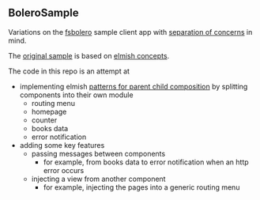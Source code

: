 ## BoleroSample
Variations on the [fsbolero](https://fsbolero.io/) sample client app
with [separation of concerns](https://en.wikipedia.org/wiki/Separation_of_concerns) in mind.

The [original sample](https://github.com/fsbolero/Template) is based on [elmish concepts](https://elmish.github.io/elmish/).

The code in this repo is an attempt at
- implementing elmish [patterns for parent child composition](https://elmish.github.io/elmish/parent-child.html) by splitting components into their own module
  - routing menu
  - homepage
  - counter
  - books data
  - error notification
- adding some key features
  - passing messages between components
    - for example, from books data to error notification when an http error occurs
  - injecting a view from another component
    - for example, injecting the pages into a generic routing menu


